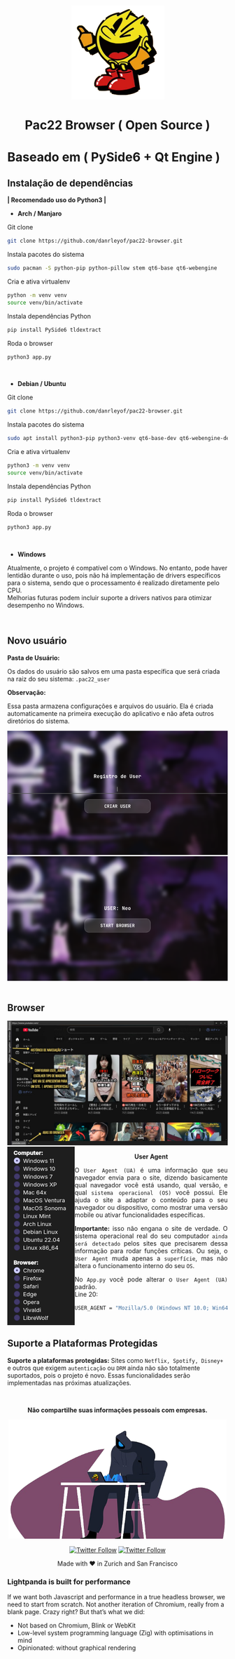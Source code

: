 <div align="center">
  <img src="./pac22.png" width="213" height="213" alt="Pacman App">
</div>

<h1 align="center">Pac22 Browser ( Open Source )</h1>

# Baseado em ( PySide6 + Qt Engine )

## Instalação de dependências
<p>
<b>| Recomendado uso do Python3 |</b>
</p>


- <b>Arch / Manjaro</b>

Git clone
```bash
git clone https://github.com/danrleyof/pac22-browser.git
```

Instala pacotes do sistema
```bash
sudo pacman -S python-pip python-pillow stem qt6-base qt6-webengine
```

Cria e ativa virtualenv
```bash
python -m venv venv
source venv/bin/activate
```

Instala dependências Python
```bash
pip install PySide6 tldextract
```

Roda o browser
```bash
python3 app.py
```
<br>

- <b>Debian / Ubuntu</b>

Git clone
```bash
git clone https://github.com/danrleyof/pac22-browser.git
```

Instala pacotes do sistema
```bash
sudo apt install python3-pip python3-venv qt6-base-dev qt6-webengine-dev libqt6webengine6
```

Cria e ativa virtualenv
```bash
python3 -m venv venv
source venv/bin/activate
```

Instala dependências Python
```bash
pip install PySide6 tldextract
```

Roda o browser
```bash
python3 app.py
```
<br>

- <b>Windows</b>

Atualmente, o projeto é compatível com o Windows.
No entanto, pode haver lentidão durante o uso, pois não há implementação de drivers específicos para o sistema, sendo que o processamento é realizado diretamente pelo CPU.
<br>
Melhorias futuras podem incluir suporte a drivers nativos para otimizar desempenho no Windows.

<br>

## Novo usuário

<p>
  
**Pasta de Usuário:**

Os dados do usuário são salvos em uma pasta específica que será criada na raiz do seu sistema:
`.pac22_user`
<br>

**Observação:**

Essa pasta armazena configurações e arquivos do usuário. Ela é criada automaticamente na primeira execução do aplicativo e não afeta outros diretórios do sistema.
<br>

<div align="center"><img src="./register.png" alt="Pacman register"></div>
<div align="center"><img src="./start.png" alt="Pacman start"></div>

<br>

## Browser

<div align="center"><img src="./browser.jpg" alt="Pacman browserr"></div>

<img src="./useragent.png" align="left">
<div align="center">

**User Agent**
</div>

<div align="justify">

O `User Agent (UA)` é uma informação que seu navegador envia para o site, dizendo basicamente qual navegador você está usando, qual versão, e qual `sistema operacional (OS)` você possui.
Ele ajuda o site a adaptar o conteúdo para o seu navegador ou dispositivo, como mostrar uma versão mobile ou ativar funcionalidades específicas.

**Importante:** isso não engana o site de verdade. O sistema operacional real do seu computador `ainda será detectado` pelos sites que precisarem dessa informação para rodar funções críticas.
Ou seja, o `User Agent` muda apenas a `superfície`, mas não altera o funcionamento interno do seu `OS`.

No `App.py` você pode alterar o `User Agent (UA)` padrão. <br>
Line 20:
</div>

```bash
USER_AGENT = "Mozilla/5.0 (Windows NT 10.0; Win64; x64; rv:131.0) Gecko/20100101 (KHTML, like Gecko) Firefox/131.0 Windows 10"
```
<br>

## Suporte a Plataformas Protegidas

**Suporte a plataformas protegidas:** Sites como `Netflix, Spotify, Disney+` e outros que exigem `autenticação` ou `DRM` ainda não são totalmente suportados, pois o projeto é novo. Essas funcionalidades serão implementadas nas próximas atualizações.

<br/>

<div align="center">
  
**Não compartilhe suas informações pessoais com empresas.**

<img src="./nosafezone.png" width="500"/>

[![Twitter Follow](https://img.shields.io/twitter/follow/Magnus?style=social)](https://x.com/intent/user?screen_name=mamagnus00)
[![Twitter Follow](https://img.shields.io/twitter/follow/Gregor?style=social)](https://x.com/intent/user?screen_name=gregpr07)

</div>

<div align="center">
Made with ❤️ in Zurich and San Francisco
 </div>

 ### Lightpanda is built for performance

If we want both Javascript and performance in a true headless browser, we need to start from scratch. Not another iteration of Chromium, really from a blank page. Crazy right? But that’s what we did:

- Not based on Chromium, Blink or WebKit
- Low-level system programming language (Zig) with optimisations in mind
- Opinionated: without graphical rendering
